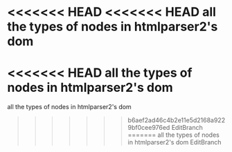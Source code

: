 <<<<<<< HEAD
<<<<<<< HEAD
all the types of nodes in htmlparser2's dom
=======
<<<<<<< HEAD
all the types of nodes in htmlparser2's dom
=======
all the types of nodes in htmlparser2's dom
>>>>>>> b6aef2ad46c4b2e11e5d2168a9229bf0cee976ed
>>>>>>> EditBranch
=======
all the types of nodes in htmlparser2's dom
>>>>>>> EditBranch
